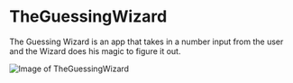 # TheGuessingWizard
The Guessing Wizard is an app that takes in a number input from the user and the Wizard does his magic to figure it out.

![Image of TheGuessingWizard](https://www.google.com/url?sa=i&source=images&cd=&ved=2ahUKEwjF4Mr4rbPmAhVFmlkKHa8JB7sQjRx6BAgBEAQ&url=https%3A%2F%2Fwww.uihere.com%2Ffree-cliparts%2Fsearch%3Fq%3Dcartoon%2BMagician&psig=AOvVaw0MBw5uj8Vl-UowxqP7wLvX&ust=1576351711679454)
